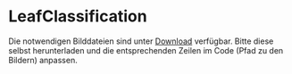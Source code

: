 # LeafClassification
Die notwendigen Bilddateien sind unter [Download](https://www.kaggle.com/c/5408/download-all) verfügbar. Bitte diese selbst herunterladen und die entsprechenden Zeilen im Code (Pfad zu den Bildern) anpassen. 
